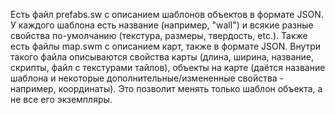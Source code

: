 Есть файл prefabs.sw с описанием шаблонов объектов в формате JSON.
У каждого шаблона есть название (например, "wall") и всякие разные свойства по-умолчанию (текстура, размеры, твердость, etc.).
Также есть файлы map.swm с описанием карт, также в формате JSON.
Внутри такого файла описываются свойства карты (длина, ширина, название, скрипты, файл с текстурами тайлов),
объекты на карте (даётся название шаблона и некоторые дополнительные/измененные свойства - например, координаты).
Это позволит менять только шаблон объекта, а не все его экземпляры.